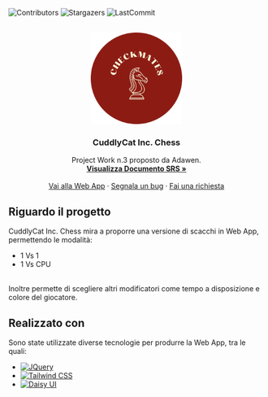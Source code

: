 ![Contributors][contributors-shield]
![Stargazers][stars-shield]
![LastCommit][lastcommit-shield]

<br />
<div align="center">
  <a href="https://github.com/Soe18/CuddlyCat_Inc">
    <!-- Logo lì sotto -->
    <img src="assets/checkmates.png" alt="Logo" width="180" height="180">
  </a>

  <h3 align="center"> CuddlyCat Inc. Chess </h3>

  <p align="center">
    Project Work n.3 proposto da Adawen.
    <br />
    <a href="https://github.com/Soe18/CuddlyCat_Inc/blob/main/Documentazione%20SRS%20CuddlyCat%20Inc.pdf"><strong>Visualizza Documento SRS »</strong></a>
    <br />
    <br />
    <a href="https://soe18.github.io/CuddlyCat_Inc/">Vai alla Web App</a>
    ·
    <a href="https://github.com/soe18/CuddlyCat_Inc/issues">Segnala un bug</a>
    ·
    <a href="https://github.com/soe18/CuddlyCat_Inc/issues">Fai una richiesta</a>
  </p>
</div>

<!-- Metti table of contents -->

## Riguardo il progetto
CuddlyCat Inc. Chess mira a proporre una versione di scacchi in Web App, permettendo le modalità:
* 1 Vs 1
* 1 Vs CPU
<br>
Inoltre permette di scegliere altri modificatori come tempo a disposizione e colore del giocatore.

## Realizzato con
Sono state utilizzate diverse tecnologie per produrre la Web App, tra le quali:
* [![JQuery][JQuery.com]][JQuery-url]
* [![Tailwind CSS][Tailwind Css]][Tailwind CSS-url]
* [![Daisy UI][Daisy UI]][Daisy UI-url]


[contributors-shield]: https://img.shields.io/github/contributors/soe18/CuddlyCat_Inc.svg?style=for-the-badge
[stars-shield]: https://img.shields.io/github/stars/soe18/CuddlyCat_Inc.svg?style=for-the-badge
[lastcommit-shield]: https://img.shields.io/github/last-commit/soe18/CuddlyCat_Inc?style=for-the-badge
[JQuery.com]: https://img.shields.io/badge/jQuery-0769AD?style=for-the-badge&logo=jquery&logoColor=white
[JQuery-url]: https://jquery.com
[Tailwind CSS]: https://img.shields.io/badge/-Tailwind%20CSS-06B6D4?style=for-the-badge&logo=tailwindcss&logoColor=white
[Tailwind CSS-url]: https://tailwindcss.com/
[Daisy UI]: https://img.shields.io/badge/Daisy%20UI-5A0EF8?style=for-the-badge&logoColor=white
[Daisy UI-url]: https://daisyui.com/

